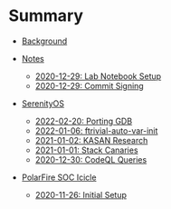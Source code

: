 # Summary

- [Background](./background.md)

- [Notes]()
    - [2020-12-29: Lab Notebook Setup](./notes/2020-12-29.md)
    - [2020-12-29: Commit Signing](./notes/2020-12-29-gpg-signing.md)

- [SerenityOS]()
    - [2022-02-20: Porting GDB](./serenityos/gdb-port.md)
    - [2022-01-06: ftrivial-auto-var-init](./serenityos/2022-01-16.md)
    - [2021-01-02: KASAN Research](./serenityos/2021-01-02.md)
    - [2021-01-01: Stack Canaries](./serenityos/2021-01-01.md)
    - [2020-12-30: CodeQL Queries](./serenityos/2020-12-30.md)

- [PolarFire SOC Icicle]()
    - [2020-11-26: Initial Setup](./polarfire/2020-11-26.md)
